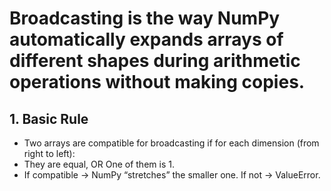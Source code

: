 # Broadcasting is the way NumPy automatically expands arrays of different shapes during arithmetic operations without making copies.
## 1. Basic Rule
- Two arrays are compatible for broadcasting if for each dimension (from right to left):
- They are equal, OR
One of them is 1.
- If compatible → NumPy “stretches” the smaller one.
If not → ValueError.


